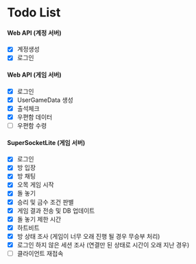 # Todo List


#### Web API (계정 서버)
-[x] 계정생성
-[x] 로그인

#### Web API (게임 서버)
-[x] 로그인
-[x] UserGameData 생성
-[x] 출석체크
-[x] 우편함 데이터
-[ ] 우편함 수령

#### SuperSocketLite (게임 서버)
-[x] 로그인
-[x] 방 입장
-[x] 방 채팅
-[x] 오목 게임 시작
-[x] 돌 놓기
-[x] 승리 및 금수 조건 판별
-[x] 게임 결과 전송 및 DB 업데이트
-[x] 돌 놓기 제한 시간
-[x] 하트비트
-[x] 방 상태 조사 (게임이 너무 오래 진행 될 경우 무승부 처리)
-[x] 로그인 하지 않은 세션 조사 (연결만 된 상태로 시간이 오래 지난 경우)
-[ ] 클라이언트 재접속
